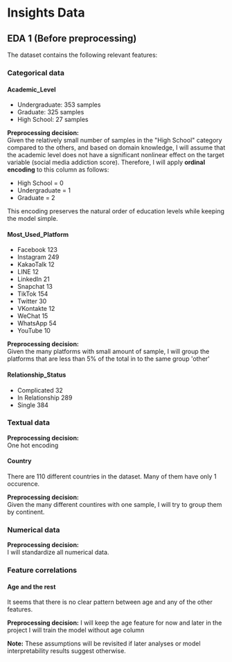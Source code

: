 # Insights Data

## EDA 1 (Before preprocessing)

The dataset contains the following relevant features:

### Categorical data

#### Academic_Level
- Undergraduate: 353 samples
- Graduate: 325 samples
- High School: 27 samples

**Preprocessing decision:**  
Given the relatively small number of samples in the "High School" category compared to the others, and based on domain knowledge, I will assume that the academic level does not have a significant nonlinear effect on the target variable (social media addiction score). Therefore, I will apply **ordinal encoding** to this column as follows:

- High School = 0  
- Undergraduate = 1  
- Graduate = 2  

This encoding preserves the natural order of education levels while keeping the model simple.

#### Most_Used_Platform

- Facebook     123
- Instagram    249
- KakaoTalk     12
- LINE          12
- LinkedIn      21
- Snapchat      13
- TikTok       154
- Twitter       30
- VKontakte     12
- WeChat        15
- WhatsApp      54
- YouTube       10

**Preprocessing decision:**  
Given the many platforms with small amount of sample, I will group the platforms that are less than 5% of the total in to the same group 'other'

#### Relationship_Status

- Complicated         32
- In Relationship    289
- Single             384

### Textual data

**Preprocessing decision:**  
One hot encoding

#### Country

There are 110 different countries in the dataset. Many of them have only 1 occurence.

**Preprocessing decision:**  
Given the many different countires with one sample, I will try to group them by continent.

### Numerical data

**Preprocessing decision:**  
I will standardize all numerical data.

### Feature correlations

#### Age and the rest

It seems that there is no clear pattern between age and any of the other features. 

**Preprocessing decision:** 
I will keep the age feature for now and later in the project I will train the model without age column

**Note:** These assumptions will be revisited if later analyses or model interpretability results suggest otherwise.
